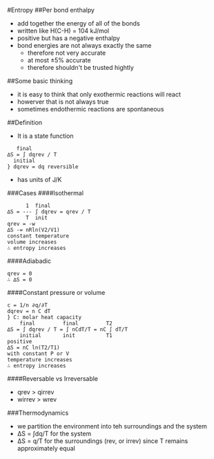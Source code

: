 #Entropy
##Per bond enthalpy
+ add together the energy of all of the bonds
+ written like H(C-H) = 104 kJ/mol
+ positive but has a negative enthalpy
+ bond energies are not always exactly the same
    + therefore not very accurate
    + at most ±5% accurate
    + therefore shouldn't be trusted hightly

##Some basic thinking
+ it is easy to think that only exothermic reactions will react
+ howerver that is not always true
+ sometimes endothermic reactions are spontaneous

##Definition
+ It is a state function

```
   final
∆S = ∫ dqrev / T
  initial
} dqrev = dq reversible
```

+ has units of J/K

###Cases
####Isothermal
```
      1  final
∆S = --- ∫ dqrev = qrev / T
      T  init
qrev = -w
∆S -= nRln(V2/V1)
constant temperature
volume increases
∴ entropy increases
```

####Adiabadic
```
qrev = 0
∴ ∆S = 0
```

####Constant pressure or volume
```
c = 1/n ∂q/∂T
dqrev = n C dT
} C: molar heat capacity
    final         final         T2
∆S = ∫ dqrev / T = ∫ nCdT/T = nC ∫ dT/T
    initial       init          T1
positive
∆S = nC ln(T2/T1)
with constant P or V
temperature increases
∴ entropy increases
```

####Reversable vs Irreversable
+ qrev > qirrev
+ wirrev > wrev

###Thermodynamics 
+ we partition the environment into teh surroundings and the system
+ ∆S = ∫dq/T for the system
+ ∆S = q/T for the surroundings (rev, or irrev) since T remains approximately equal


